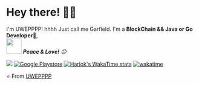 <!-- Greeting -->
# Hey there! :wave::smiley:

<!--Introduction -->
I'm UWEPPPP! hhhh Just call me Garfield. I'm a **BlockChain && Java or Go Developer**:iphone:,
<br>
<img src="https://media.giphy.com/media/LnQjpWaON8nhr21vNW/giphy.gif" width="40"> <em><b>Peace & Love!</b> :blush:</em>

<!-- Your badges -->

<!-- Profile View Count -->
![](https://komarev.com/ghpvc/?username=UWEPPPP&style=flat)
[![Google Playstore](https://img.shields.io/badge/-Joy_Apps_Developers_Team-gray?style=flat&logo=Google-Play&logoColor=white)](https://play.google.com/store/apps/developer?id=Joy+Apps+Developers+Team&hl=en_IN)
[![Harlok's WakaTime stats](https://github-readme-stats.vercel.app/api/wakatime?username=UWEPPPP&style=ConpactlayOut)](https://github.com/anuraghazra/github-readme-stats)
[![wakatime](https://wakatime.com/badge/user/446a4df0-ef71-4efe-a369-3baa64a31916.svg?style=default)](https://wakatime.com/@446a4df0-ef71-4efe-a369-3baa64a31916)


<!--
**UWEPPPP/UWEPPPP** is a ✨ _special_ ✨ repository because its `README.md` (this file) appears on your GitHub profile.

Here are some ideas to get you started:

- 🔭 I’m currently working on ...
- 🌱 I’m currently learning ...
- 👯 I’m looking to collaborate on ...
- 🤔 I’m looking for help with ...
- 💬 Ask me about ...
- 📫 How to reach me: ...
- 😄 Pronouns: ...
- ⚡ Fun fact: ...
-->

⭐️ From [UWEPPPP](https://github.com/UWEPPPP)
